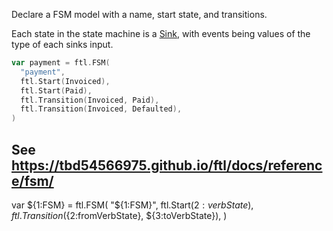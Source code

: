 Declare a FSM model with a name, start state, and transitions.

Each state in the state machine is a [Sink](https://tbd54566975.github.io/ftl/docs/help/glossary/), with events being values of the type of each sinks input.

```go
var payment = ftl.FSM(
  "payment",
  ftl.Start(Invoiced),
  ftl.Start(Paid),
  ftl.Transition(Invoiced, Paid),
  ftl.Transition(Invoiced, Defaulted),
)
```

See https://tbd54566975.github.io/ftl/docs/reference/fsm/
---
var ${1:FSM} = ftl.FSM(
	"${1:FSM}",
	ftl.Start(${2:verbState}),
	ftl.Transition(${2:fromVerbState}, ${3:toVerbState}),
)
